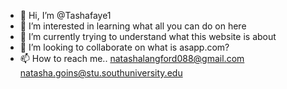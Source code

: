 - 👋 Hi, I’m @Tashafaye1
- 👀 I’m interested in learning what all you can do on here
- 🌱 I’m currently trying to understand what this website is about
- 💞️ I’m looking to collaborate on what is asapp.com?
- 📫 How to reach me.. natashalangford088@gmail.com 
natasha.goins@stu.southuniversity.edu
<!---
Tashafaye1/Tashafaye1 is a ✨ special ✨ repository because its `README.md` (this file) appears on your GitHub profile.
You can click the Preview link to take a look at your changes.
--->
